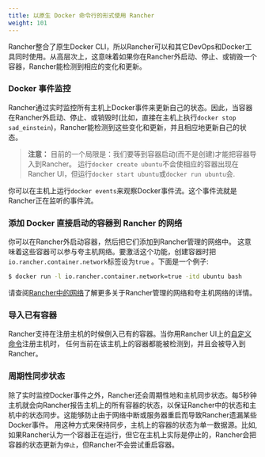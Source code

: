 ```yaml
---
title: 以原生 Docker 命令行的形式使用 Rancher
weight: 101
---
```


Rancher整合了原生Docker CLI，所以Rancher可以和其它DevOps和Docker工具同时使用。从高层次上，这意味着如果你在Rancher外启动、停止、或销毁一个容器，Rancher能检测到相应的变化和更新。

### Docker 事件监控
Rancher通过实时监控所有主机上Docker事件来更新自己的状态。因此，当容器在Rancher外启动、停止、或销毁时(比如，直接在主机上执行`docker stop sad_einstein`)，Rancher能检测到这些变化和更新，并且相应地更新自己的状态。

> **注意：** 目前的一个局限是：我们要等到容器启动(而不是创建)才能把容器导入到Rancher。 运行`docker create ubuntu`不会使相应的容器出现在Rancher UI，但运行`docker start ubuntu`或`docker run ubuntu`会.

你可以在主机上运行`docker events`来观察Docker事件流。这个事件流就是Rancher正在监听的事件流。

### 添加 Docker 直接启动的容器到 Rancher 的网络

你可以在Rancher外启动容器，然后把它们添加到Rancher管理的网络中。 这意味着这些容器可以参与夸主机网络。要激活这个功能，创建容器时把`io.rancher.container.network`标签设为`true` 。下面是一个例子:

```bash
$ docker run -l io.rancher.container.network=true -itd ubuntu bash
```

请查阅[Rancher中的网络](/docs/rancher/v1.x/cn/rancher-services/networking/)了解更多关于Rancher管理的网络和夸主机网络的详情。

### 导入已有容器

Rancher支持在注册主机的时候倒入已有的容器。当你用Rancher UI上的[自定义命令](/docs/rancher/v1.x/cn/infrastructure/hosts/custom/)注册主机时， 任何当前在该主机上的容器都能被检测到，并且会被导入到Rancher。

### 周期性同步状态
除了实时监控Docker事件之外，Rancher还会周期性地和主机同步状态。每5秒钟主机就会向Rancher报告主机上的所有容器的状态，以保证Rancher中的状态和主机中的状态同步。这能够防止由于网络中断或服务器重启而导致Rancher遗漏某些Docker事件。 用这种方式来保持同步，主机上的容器的状态为单一数据源。比如, 如果Rancher认为一个容器正在运行，但它在主机上实际是停止的，Rancher会把容器的状态更新为`停止`，但Rancher不会尝试重启容器。
